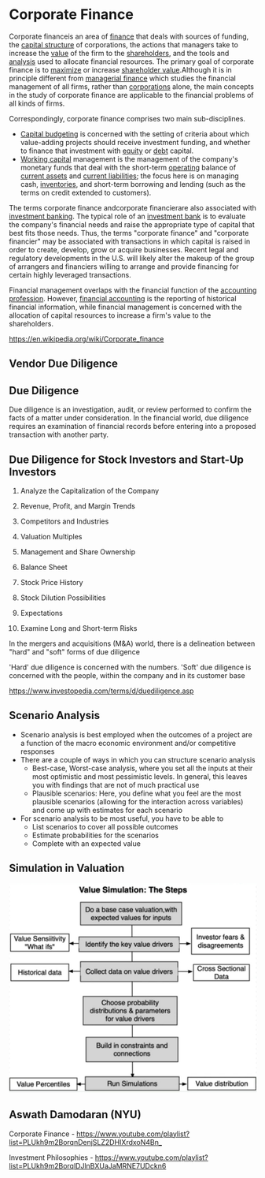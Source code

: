 # Corporate Finance

Corporate financeis an area of [finance](https://en.wikipedia.org/wiki/Finance) that deals with sources of funding, the [capital structure](https://en.wikipedia.org/wiki/Capital_structure) of corporations, the actions that managers take to increase the [value](https://en.wikipedia.org/wiki/Value_investing) of the firm to the [shareholders](https://en.wikipedia.org/wiki/Shareholder), and the tools and [analysis](https://en.wikipedia.org/wiki/Analysis) used to allocate financial resources. The primary goal of corporate finance is to [maximize](https://en.wikipedia.org/wiki/Shareholder_value) or increase [shareholder value](https://en.wikipedia.org/wiki/Valuation_(finance)).Although it is in principle different from [managerial finance](https://en.wikipedia.org/wiki/Managerial_finance) which studies the financial management of all firms, rather than [corporations](https://en.wikipedia.org/wiki/Corporations) alone, the main concepts in the study of corporate finance are applicable to the financial problems of all kinds of firms.

Correspondingly, corporate finance comprises two main sub-disciplines.

- [Capital budgeting](https://en.wikipedia.org/wiki/Capital_budgeting) is concerned with the setting of criteria about which value-adding projects should receive investment funding, and whether to finance that investment with [equity](https://en.wikipedia.org/wiki/Ownership_equity) or [debt](https://en.wikipedia.org/wiki/Debt) capital.
- [Working capital](https://en.wikipedia.org/wiki/Working_capital) management is the management of the company's monetary funds that deal with the short-term [operating](https://en.wikipedia.org/wiki/Business_operations) balance of [current assets](https://en.wikipedia.org/wiki/Current_asset) and [current liabilities](https://en.wikipedia.org/wiki/Current_liability); the focus here is on managing cash, [inventories](https://en.wikipedia.org/wiki/Inventory), and short-term borrowing and lending (such as the terms on credit extended to customers).

The terms corporate finance andcorporate financierare also associated with [investment banking](https://en.wikipedia.org/wiki/Investment_banking). The typical role of an [investment bank](https://en.wikipedia.org/wiki/Investment_bank) is to evaluate the company's financial needs and raise the appropriate type of capital that best fits those needs. Thus, the terms "corporate finance" and "corporate financier" may be associated with transactions in which capital is raised in order to create, develop, grow or acquire businesses. Recent legal and regulatory developments in the U.S. will likely alter the makeup of the group of arrangers and financiers willing to arrange and provide financing for certain highly leveraged transactions.

Financial management overlaps with the financial function of the [accounting profession](https://en.wikipedia.org/wiki/Accounting_profession). However, [financial accounting](https://en.wikipedia.org/wiki/Financial_accounting) is the reporting of historical financial information, while financial management is concerned with the allocation of capital resources to increase a firm's value to the shareholders.

<https://en.wikipedia.org/wiki/Corporate_finance>

## Vendor Due Diligence

## Due Diligence

Due diligence is an investigation, audit, or review performed to confirm the facts of a matter under consideration. In the financial world, due diligence requires an examination of financial records before entering into a proposed transaction with another party.

## Due Diligence for Stock Investors and Start-Up Investors

1. Analyze the Capitalization of the Company

2. Revenue, Profit, and Margin Trends

3. Competitors and Industries

4. Valuation Multiples

5. Management and Share Ownership

6. Balance Sheet

7. Stock Price History

8. Stock Dilution Possibilities

9. Expectations

10. Examine Long and Short-term Risks

In the mergers and acquisitions (M&A) world, there is a delineation between "hard" and "soft" forms of due diligence

'Hard' due diligence is concerned with the numbers. 'Soft' due diligence is concerned with the people, within the company and in its customer base

<https://www.investopedia.com/terms/d/duediligence.asp>

## Scenario Analysis

- Scenario analysis is best employed when the outcomes of a project are a function of the macro economic environment and/or competitive responses
- There are a couple of ways in which you can structure scenario analysis
  - Best-case, Worst-case analysis, where you set all the inputs at their most optimistic and most pessimistic levels. In general, this leaves you with findings that are not of much practical use
  - Plausible scenarios: Here, you define what you feel are the most plausible scenarios (allowing for the interaction across variables) and come up with estimates for each scenario
- For scenario analysis to be most useful, you have to be able to
  - List scenarios to cover all possible outcomes
  - Estimate probabilities for the scenarios
  - Complete with an expected value

## Simulation in Valuation

![image](media/Corporate-Finance-image1.jpeg)

## Aswath Damodaran (NYU)

Corporate Finance - <https://www.youtube.com/playlist?list=PLUkh9m2BorqnDenjSLZ2DHIXrdxoN4Bn_>

Investment Philosophies - <https://www.youtube.com/playlist?list=PLUkh9m2BorqlDJlnBXUaJaMRNE7UDckn6>

